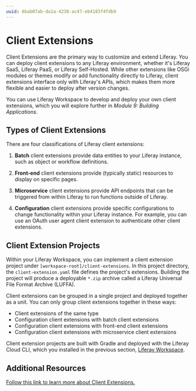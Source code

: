 ```yaml
---
uuid: 6bab07ab-da1a-4238-ac47-eb4183f4fdb9
---
```

# Client Extensions

Client Extensions are the primary way to customize and extend Liferay. You can deploy client extensions to any Liferay environment, whether it's Liferay SaaS, Liferay PaaS, or Liferay Self-Hosted. While other extensions like OSGi modules or themes modify or add functionality directly to Liferay, client extensions interface only with Liferay's APIs, which makes them more flexible and easier to deploy after version changes. 

<!--IMAGE: diagram of how Client Extensions interface with Liferay-->

You can use Liferay Workspace to develop and deploy your own client extensions, which you will explore further in *Module 9: Building Applications*.

## Types of Client Extensions

There are four classifications of Liferay client extensions:

1. **Batch** client extensions provide data entities to your Liferay instance, such as object or workflow definitions.

1. **Front-end** client extensions provide (typically static) resources to display on specific pages.

1. **Microservice** client extensions provide API endpoints that can be triggered from within Liferay to run functions outside of Liferay.

1.  **Configuration** client extensions provide specific configurations to change functionality within your Liferay instance. For example, you can use an OAuth user agent client extension to authenticate other client extensions.

## Client Extension Projects

Within your Liferay Workspace, you can implement a client extension project under `[workspace-root]/client-extensions`. In this project directory, the `client-extension.yaml` file defines the project's extensions. Building the project will produce a deployable `*.zip` archive called a Liferay Universal File Format Archive (LUFFA).

Client extensions can be grouped in a single project and deployed together as a unit. You can only group client extensions together in these ways:

- Client extensions of the same type
- Configuration client extensions with batch client extensions
- Configuration client extensions with front-end client extensions
- Configuration client extensions with microservice client extensions

<!--IMAGE: diagram showing valid groupings for client extensions may be helpful here-->

Client extension projects are built with Gradle and deployed with the Liferay Cloud CLI, which you installed in the previous section, [Liferay Workspace](./liferay-workspace.md).

## Additional Resources

[Follow this link to learn more about Client Extensions.](https://learn.liferay.com/web/guest/w/dxp/building-applications/client-extensions)


